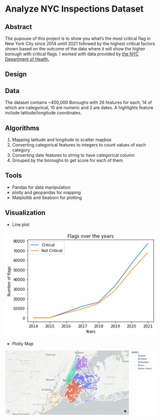 # Analyze NYC Inspections Dataset

## Abstract
The pupouse of this project is to show you what’s the most critical flag in New York City since 2014 untill 2021 followed by the highest critical
factors shown based on the outcome of the data where it will show the higher borough with critical flags. I worked with data provided by [the NYC Department of Health](https://data.cityofnewyork.us/Health/DOHMH-New-York-City-Restaurant-Inspection-Results/43nn-pn8j), 
    
## Design


## Data
The dataset contains ~400,000 Boroughs with 26 features for each, 14 of which are categorical, 10 are numeric and 2 are dates. A highlights feature include  latitude/longitude coordinates.

## Algorithms

1. Mapping latitude and longitude to scatter mapbox
2. Converting categorical features to integers to count values of each category
3. Converting date features to string to have categorical column
4. Grouped by the boroughs to get score for each of them

<!-- *Models* -->
  


## Tools
- Pandas for data manipulation
- plotly and geopandas for mapping
- Matplotlib and Seaborn for plotting

## Visualization
- Line plot 
<img src="critical_notCritical.png" width=500>

- Plotly Map
<img src="map.png" width=500>

